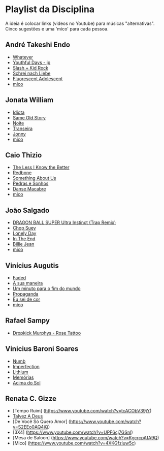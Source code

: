 ﻿# Playlist da Disciplina

A ideia é colocar links (videos no Youtube) para músicas "alternativas". Cinco sugestões e uma 'mico' para cada pessoa.

## André Takeshi Endo

- [Whatever](https://www.youtube.com/watch?v=sO7-Mf4fSPQ)
- [Youthful Days - jp](https://www.youtube.com/watch?v=JHlX4MtHSeU)
- [Slash + Kid Rock](https://www.youtube.com/watch?v=D9Tui9XFrqo)
- [Schrei nach Liebe](https://www.youtube.com/watch?v=6X9CEi8wkBc)
- [Fluorescent Adolescent](https://www.youtube.com/watch?v=ma9I9VBKPiw)
- [mico](https://www.youtube.com/watch?v=4fndeDfaWCg)


## Jonata William

- [Idiota](https://www.youtube.com/watch?v=Q84X_AecGko)
- [Same Old Story](https://www.youtube.com/watch?v=LGmw84OSU74)
- [Noite](https://www.youtube.com/watch?v=DCdjwwIWW90)
- [Transeira](https://www.youtube.com/watch?v=SzLCjVfFseo)
- [Jonny](https://www.youtube.com/watch?v=n_Ex3bGT-tk)
- [mico](https://www.youtube.com/watch?v=ZyhrYis509A)

## Caio Thizio
- [The Less I Know the Better](https://www.youtube.com/watch?v=O2lzmpEs29M)
- [Redbone](https://www.youtube.com/watch?v=Kp7eSUU9oy8)
- [Something About Us](https://www.youtube.com/watch?v=em0MknB6wFo)
- [Pedras e Sonhos](https://www.youtube.com/watch?v=EKPceNEVBLo)
- [Danse Macabre](https://www.youtube.com/watch?v=KqXpKibOaxA)
- [mico](https://www.youtube.com/watch?v=SjU4u6C-eaA)

## João Salgado
- [DRAGON BALL SUPER Ultra Instinct (Trap Remix)](https://www.youtube.com/watch?v=5CCO5JzFtCc)
- [Chop Suey](https://www.youtube.com/watch?v=CSvFpBOe8eY)
- [Lonely Day](https://www.youtube.com/watch?v=DnGdoEa1tPg)
- [In The End](https://www.youtube.com/watch?v=eVTXPUF4Oz4)
- [Billie Jean](https://www.youtube.com/watch?v=Zi_XLOBDo_Y)
- [mico](https://www.youtube.com/watch?v=MrTz5xjmso4)

## Vinícius Augutis
- [Faded](https://www.youtube.com/watch?v=60ItHLz5WEA)
- [A sua maneira](https://www.youtube.com/watch?v=nXLyy2ALJE4)
- [Um minuto para o fim do mundo](https://www.youtube.com/watch?v=TqOMV6NsqrI)
- [Propaganda](https://www.youtube.com/watch?v=mQr7XemLs8s)
- [Eu sei de cor](https://www.youtube.com/watch?v=sS2yCCi2Mek)
- [mico](https://www.youtube.com/watch?v=iPhjz6zcnnI)

## Rafael Sampy
- [Dropkick Murphys - Rose Tattoo](https://www.youtube.com/watch?v=9d8SzG4FPyM)

## Vinicius Baroni Soares
- [Numb](https://www.youtube.com/watch?v=kXYiU_JCYtU)
- [Imperfection](https://www.youtube.com/watch?v=NEJab1iGNcY)
- [Lithium](https://www.youtube.com/watch?v=PJGpsL_XYQI)
- [Memórias](https://www.youtube.com/watch?v=cGN-9OQFMHw)
- [Acima do Sol](https://www.youtube.com/watch?v=w9gewXcMFkA)

## Renata C. Gizze
- [Tempo Ruim] (https://www.youtube.com/watch?v=tcACObV39jY)
- [Talvez A Deus](https://www.youtube.com/watch?v=m99DuDkhNrA)
- [De Você Só Quero Amor] (https://www.youtube.com/watch?v=S2EEo0AQ4iQ)
- [3X4] (https://www.youtube.com/watch?v=UPF6cj7GSnI)
- [Mesa de Saloon] (https://www.youtube.com/watch?v=KgcrcpAfA9Q)
- [Mico] (https://www.youtube.com/watch?v=4XKGfziuw5c)
